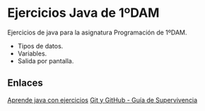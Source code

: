 # Ejercicios Java de 1ºDAM

Ejercicios de java para la asignatura Programación de 1ºDAM.

* Tipos de datos.
* Variables.
* Salida por pantalla.

## Enlaces

[Aprende java con ejercicios](https://leanpub.com/aprendejava/)
[Git y GitHub - Guía de Supervivencia](https://leanpub.com/gitygithub/)
